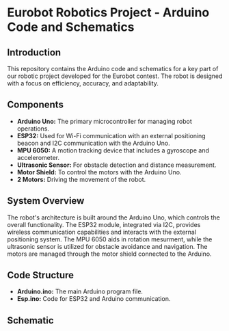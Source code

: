 # Eurobot Robotics Project - Arduino Code and Schematics

## Introduction

This repository contains the Arduino code and schematics for a key part of our robotic project developed for the Eurobot contest. The robot is designed with a focus on efficiency, accuracy, and adaptability.

## Components

- **Arduino Uno:** The primary microcontroller for managing robot operations.
- **ESP32:** Used for Wi-Fi communication with an external positioning beacon and I2C communication with the Arduino Uno.
- **MPU 6050:** A motion tracking device that includes a gyroscope and accelerometer.
- **Ultrasonic Sensor:** For obstacle detection and distance measurement.
- **Motor Shield:** To control the motors with the Arduino Uno.
- **2 Motors:** Driving the movement of the robot.

## System Overview

The robot's architecture is built around the Arduino Uno, which controls the overall functionality. The ESP32 module, integrated via I2C, provides wireless communication capabilities and interacts with the external positioning system. The MPU 6050 aids in rotation mesurment, while the ultrasonic sensor is utilized for obstacle avoidance and navigation. The motors are managed through the motor shield connected to the Arduino.

## Code Structure

- **Arduino.ino:** The main Arduino program file.
- **Esp.ino:** Code for ESP32 and Arduino communication.

## Schematic
